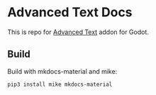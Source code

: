 # Advanced Text Docs

This is repo for [Advanced Text] addon for Godot.

## Build

Build with mkdocs-material and mike:

```bash
pip3 install mike mkdocs-material
```

[Advanced Text]: https://github.com/rakugoteam/AdvancedText
